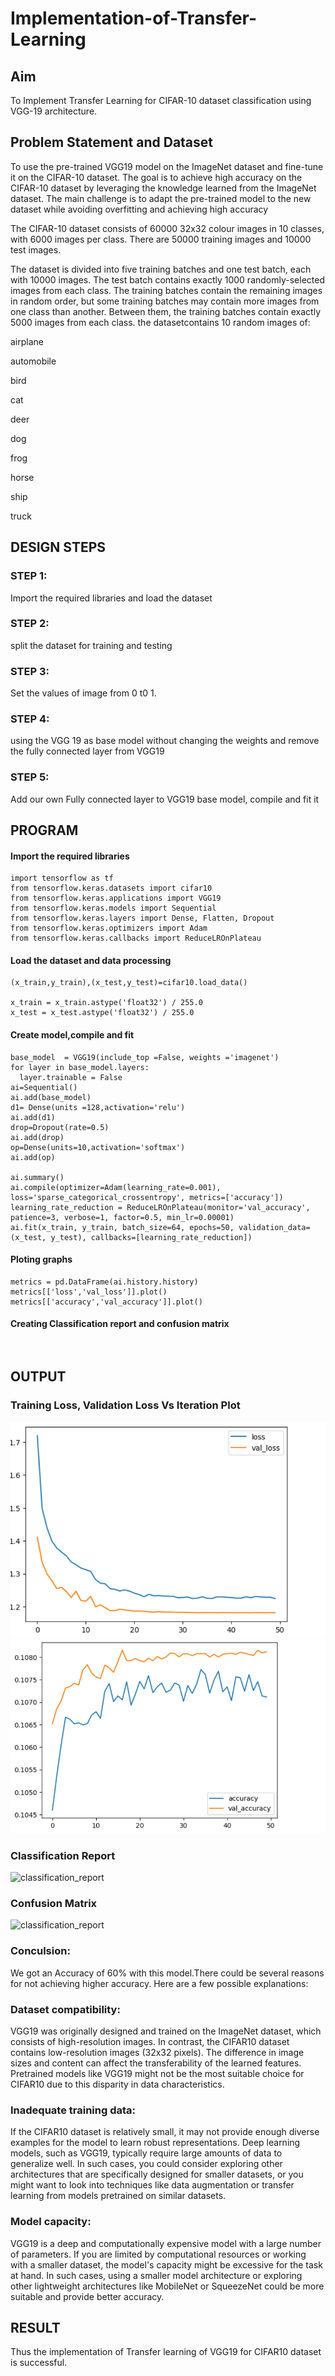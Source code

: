 # Implementation-of-Transfer-Learning
## Aim
To Implement Transfer Learning for CIFAR-10 dataset classification using VGG-19 architecture.

## Problem Statement and Dataset
To use the pre-trained VGG19 model on the ImageNet dataset and fine-tune it on the CIFAR-10 dataset. The goal is to achieve high accuracy on the CIFAR-10 dataset by leveraging the knowledge learned from the ImageNet dataset. The main challenge is to adapt the pre-trained model to the new dataset while avoiding overfitting and achieving high accuracy

The CIFAR-10 dataset consists of 60000 32x32 colour images in 10 classes, with 6000 images per class. There are 50000 training images and 10000 test images.

The dataset is divided into five training batches and one test batch, each with 10000 images. The test batch contains exactly 1000 randomly-selected images from each class. The training batches contain the remaining images in random order, but some training batches may contain more images from one class than another. Between them, the training batches contain exactly 5000 images from each class.
the datasetcontains 10 random images of:

airplane										

automobile				

bird					

cat					

deer			

dog		

frog	

horse		

ship			

truck

## DESIGN STEPS
### STEP 1:
Import the required libraries and load the dataset
### STEP 2:

split the dataset for training and testing
### STEP 3:

Set the values of image from 0 t0 1.

### STEP 4:

using the VGG 19 as base model without changing the weights and remove the fully connected layer from VGG19

### STEP 5:

Add our own Fully connected layer to VGG19 base model, compile and fit it

## PROGRAM

#### Import the required libraries
```
import tensorflow as tf
from tensorflow.keras.datasets import cifar10
from tensorflow.keras.applications import VGG19
from tensorflow.keras.models import Sequential
from tensorflow.keras.layers import Dense, Flatten, Dropout
from tensorflow.keras.optimizers import Adam
from tensorflow.keras.callbacks import ReduceLROnPlateau

```
#### Load the dataset and data processing
```
(x_train,y_train),(x_test,y_test)=cifar10.load_data()

x_train = x_train.astype('float32') / 255.0
x_test = x_test.astype('float32') / 255.0

```
#### Create model,compile and fit 
```
base_model  = VGG19(include_top =False, weights ='imagenet')
for layer in base_model.layers:
  layer.trainable = False
ai=Sequential()
ai.add(base_model)
d1= Dense(units =128,activation='relu')
ai.add(d1)
drop=Dropout(rate=0.5)
ai.add(drop)
op=Dense(units=10,activation='softmax')
ai.add(op)

ai.summary()
ai.compile(optimizer=Adam(learning_rate=0.001), loss='sparse_categorical_crossentropy', metrics=['accuracy'])
learning_rate_reduction = ReduceLROnPlateau(monitor='val_accuracy', patience=3, verbose=1, factor=0.5, min_lr=0.00001)
ai.fit(x_train, y_train, batch_size=64, epochs=50, validation_data=(x_test, y_test), callbacks=[learning_rate_reduction])

```
#### Ploting graphs
```
metrics = pd.DataFrame(ai.history.history)
metrics[['loss','val_loss']].plot()
metrics[['accuracy','val_accuracy']].plot()

```
#### Creating Classification report and confusion matrix
```


```
## OUTPUT
### Training Loss, Validation Loss Vs Iteration Plot
![graph](1.1.png)
![graph](2.2.png)
### Classification Report
![classification_report](https://user-images.githubusercontent.com/93427246/241361727-16307c30-83c9-4306-bbc9-e29a54240ed9.png)
### Confusion Matrix
![classification_report](https://user-images.githubusercontent.com/93427246/241361712-3dde1f3e-4910-4f62-a2e5-8bef9f8bd581.png)


### Conculsion:
We got an Accuracy of 60% with this model.There could be several reasons for not achieving higher accuracy. Here are a few possible explanations:
### Dataset compatibility:
VGG19 was originally designed and trained on the ImageNet dataset, which consists of high-resolution images.
In contrast, the CIFAR10 dataset contains low-resolution images (32x32 pixels).
The difference in image sizes and content can affect the transferability of the learned features.
Pretrained models like VGG19 might not be the most suitable choice for CIFAR10 due to this disparity in data characteristics.
### Inadequate training data:
If the CIFAR10 dataset is relatively small, it may not provide enough diverse examples for the model to learn robust representations.
Deep learning models, such as VGG19, typically require large amounts of data to generalize well.
In such cases, you could consider exploring other architectures that are specifically designed for smaller datasets, or you might want to look into techniques like data augmentation or transfer learning from models pretrained on similar datasets.
### Model capacity:
VGG19 is a deep and computationally expensive model with a large number of parameters.
If you are limited by computational resources or working with a smaller dataset, the model's capacity might be excessive for the task at hand.
In such cases, using a smaller model architecture or exploring other lightweight architectures like MobileNet or SqueezeNet could be more suitable and provide better accuracy.
## RESULT

Thus the implementation of Transfer learning of VGG19 for CIFAR10 dataset is successful.
